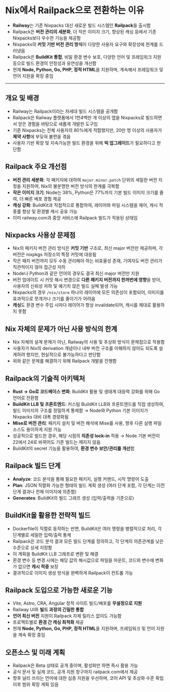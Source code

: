 # Nix에서 Railpack으로 전환하는 이유


* **Railway**는 기존 Nixpacks 대신 새로운 빌드 시스템인 **Railpack**을 출시함
* Railpack은 **버전 관리의 세분화**, 더 작은 이미지 크기, 향상된 캐싱 등에서 기존 Nixpacks보다 우수한 기능을 제공함
* Nixpacks의 **커밋 기반 버전 관리 방식**이 다양한 사용자 요구와 확장성에 한계를 드러냈음
* Railpack은 **BuildKit 통합**, 비밀 환경 변수 보호, 다양한 언어 및 프레임워크 지원 등으로 빌드 환경의 안정성과 유연성을 개선함
* 현재 **Node, Python, Go, PHP, 정적 HTML**을 지원하며, 계속해서 프레임워크 및 언어 지원을 확장 중임

---

개요 및 배경
-------

* Railway는 Railpack이라는 차세대 빌드 시스템을 공개함
* Railpack은 Railway 플랫폼에서 1천4백만 개 이상의 앱을 Nixpacks로 빌드하면서 얻은 경험을 바탕으로 새롭게 개발한 도구임
* 기존 Nixpacks는 전체 사용자의 80%에게 적합했지만, 20만 명 이상의 사용자가 **제약 사항**에 부딪혀 불편을 겪음
* 사용자 기반 확장 및 지속가능한 빌드 환경을 위해 **빅 업그레이드**가 필요하다고 판단함

Railpack 주요 개선점
---------------

* **버전 관리 세분화**: 각 패키지에 대하여 `major.minor.patch` 단위의 세밀한 버전 지정을 지원하여, Nix의 불분명한 버전 방식의 한계를 극복함
* **작은 이미지 크기**: Node는 38%, Python은 77%까지 기본 빌드 이미지 크기를 줄여, 더 빠른 배포 경험 제공
* **캐싱 강화**: BuildKit과 직접적으로 통합하여, 레이어와 파일 시스템을 제어, 캐시 적중률 향상 및 환경별 캐시 공유 가능
* 이미 railway.com과 중앙 서비스에 Railpack 빌드가 적용된 상태임

Nixpacks 사용상 문제점
----------------

* Nix의 패키지 버전 관리 방식은 **커밋 기반** 구조로, 최신 major 버전만 제공하며, 각 버전은 nixpkgs 저장소의 특정 커밋에 대응됨
* 작은 패치 버전까지 모두 수동 관리해야 하는 비효율성 존재, 기여자도 버전 관리가 직관적이지 않아 접근성 저하
* Node나 Python과 같은 언어의 경우도 결국 최신 major 버전만 지원
* 버전 업데이트 시 커밋 해시 변경으로 **다른 패키지 버전까지 한꺼번에 영향**을 받아, 사용자의 신뢰성 저하 및 예기치 않은 빌드 실패 발생 가능
* Nixpacks의 경우 `/nix/store` 하나의 레이어에 모든 의존성이 포함되어, 이미지를 효과적으로 쪼개거나 크기를 줄이기가 어려움
* **캐싱**도 환경 변수 주입 시마다 레이어가 항상 invalidate되어, 캐시를 제대로 활용하지 못함

Nix 자체의 문제가 아닌 사용 방식의 한계
------------------------

* Nix 자체의 설계 문제가 아닌, Railway의 사용 및 추상화 방식이 문제점으로 작용함
* 사용자가 Nix의 derivation 개념이나 내부 버전 구조를 이해하지 않아도 되도록 설계하려 했지만, 현실적으로 불가능하다고 판단함
* 위와 같은 문제를 해결하기 위해 Railpack 개발을 진행함

Railpack의 기술적 아키텍처
------------------

* **Rust → Go로 코드베이스 변화**: BuildKit 활용 및 생태계 대응력 강화를 위해 Go 언어로 전환함
* **BuildKit LLB 및 프론트엔드**: 커스텀 BuildKit LLB와 프론트엔드를 직접 생성하여, 빌드 이미지의 구조를 정밀하게 통제함 → Node와 Python 기본 이미지가 Nixpacks 대비 대폭 경량화됨
* **Mise로 버전 관리**: 패키지 설치 및 버전 해석에 Mise를 사용, 향후 다른 실행 파일 소스도 용이하게 지원 가능
* 성공적으로 빌드한 경우, 해당 시점의 **의존성 lock-in** 적용 → Node 기본 버전이 22에서 24로 바뀌어도 기존 빌드는 깨지지 않음
* BuildKit의 secret 기능을 활용하여, **환경 변수 보안/관리를 개선**함

Railpack 빌드 단계
--------------

* **Analyze**: 코드 분석을 통해 필요한 패키지, 실행 커맨드, 시작 명령어 도출
* **Plan**: JSON 직렬화 가능한 형태의 빌드 계획 생성 (여러 단계 포함, 각 단계는 이전 단계 결과나 전체 이미지에 의존함)
* **Generates**: BuildKit의 빌드 그래프 생성 (입력/출력을 기준으로)

BuildKit을 활용한 전략적 빌드
--------------------

* Dockerfile이 직렬로 동작하는 반면, BuildKit은 여러 명령을 병렬적으로 처리, 각 단계별로 세밀한 입력/출력 통제
* Railpack은 코드 분석 결과 모든 빌드 단계를 정의하고, 각 단계의 의존관계를 낮은 수준으로 상세 지정함
* 이 계획을 BuildKit LLB 그래프로 변환 및 해결
* 환경 변수 등 변경 시에는 해당 값의 해시값으로 파일을 마운트, 코드와 변수에 변화가 없으면 **캐시 적중** 보장
* 결과적으로 이미지 생성 방식을 완벽하게 Railpack이 컨트롤 가능

Railpack 도입으로 가능한 새로운 기능
------------------------

* Vite, Astro, CRA, Angular 정적 사이트 빌드/배포를 **무설정으로 지원**
* Railway UI와 **빌드 과정의 긴밀한 통합**
* **언어 최신 버전** 지원이 Railpack 자체 릴리스 없이도 가능함
* 프로젝트별로 **환경 간 캐싱 최적화** 제공
* 현재 **Node, Python, Go, PHP, 정적 HTML**을 지원하며, 프레임워크 및 언어 지원을 계속 확장 중임

오픈소스 및 미래 계획
------------

* Railpack은 Beta 상태로 공개 중이며, 활성화만 하면 즉시 활용 가능
* 공식 문서 및 실제 코드, 공개 지원 창구까지 railpack.com에서 제공
* 향후 널리 쓰이는 언어에 대한 심층 지원을 우선하며, 코어 API 및 추상화 수준 확립 이후 범위 확장 계획 있음
